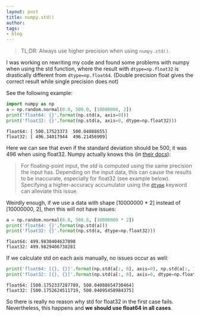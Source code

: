 ```yaml
---
layout: post
title: numpy.std()
author: 
tags:
- blog
---
```


> TL;DR: Always use higher precision when using `numpy.std()`.



I was working on rewriting my code and found some problems with numpy when using the std function, where the result with `dtype=np.float32` is drastically different from `dtype=np.float64`. (Double precision float gives the correct result while single precision does not)



See the following example:

```python
import numpy as np
a = np.random.normal(0.0, 500.0, [10000000, 2])
print('float64: {}'.format(np.std(a, axis=0)))
print('float32: {}'.format(np.std(a, axis=0, dtype=np.float32)))
```

```
float64: [ 500.17523373  500.04088655]
float32: [ 496.34017944  496.21456909]
```



Here we can see that even if the standard deviation should be 500, it was 496 when using float32. Numpy actually knows this (in [their docs](https://docs.scipy.org/doc/numpy-1.12.0/reference/generated/numpy.std.html)):

> For floating-point input, the *std* is computed using the same precision the input has. Depending on the input data, this can cause the results to be inaccurate, especially for float32 (see example below). Specifying a higher-accuracy accumulator using the [`dtype`](https://docs.scipy.org/doc/numpy-1.12.0/reference/generated/numpy.dtype.html#numpy.dtype) keyword can alleviate this issue.



Weirdly enough, if we use a data with shape [10000000 * 2] instead of [10000000, 2], then this will not have issues:

```python
a = np.random.normal(0.0, 500.0, [10000000 * 2])
print('float64: {}'.format(np.std(a)))
print('float32: {}'.format(np.std(a, dtype=np.float32)))
```

```
float64: 499.9830404637898
float32: 499.9829406738281
```





If we calculate std on each axis manually, no issues occur as well:

```python
print('float64: [{}, {}]'.format(np.std(a[:, 0], axis=0), np.std(a[:, 1], axis=0)))
print('float32: [{}, {}]'.format(np.std(a[:, 0], axis=0, dtype=np.float32), np.std(a[:, 1], axis=0, dtype=np.float32)))
```

```
float64: [500.1752337287789, 500.04088654730464]
float32: [500.1752624511719, 500.04095458984375]
```



So there is really no reason why std for float32 in the first case fails. Nevertheless, this happens and **we should use float64 in all cases**.